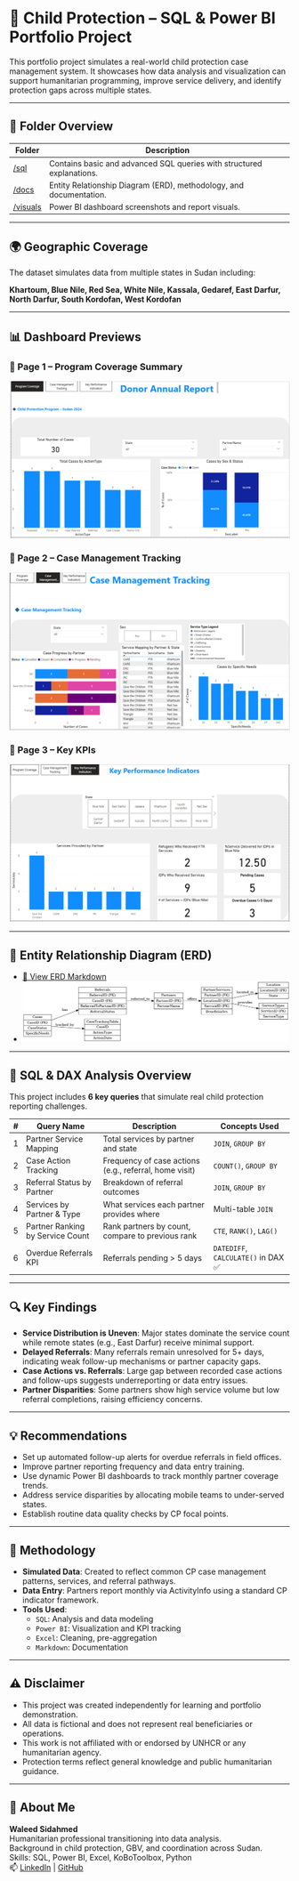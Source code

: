 # 🧠 Child Protection – SQL & Power BI Portfolio Project

This portfolio project simulates a real-world child protection case management system. It showcases how data analysis and visualization can support humanitarian programming, improve service delivery, and identify protection gaps across multiple states.

---

## 📁 Folder Overview

| Folder     | Description                                                                 |
|------------|-----------------------------------------------------------------------------|
| [/sql](sql)      | Contains basic and advanced SQL queries with structured explanations.   |
| [/docs](docs)     | Entity Relationship Diagram (ERD), methodology, and documentation.     |
| [/visuals](visuals)  | Power BI dashboard screenshots and report visuals.                   |

---

## 🌍 Geographic Coverage

The dataset simulates data from multiple states in Sudan including:

**Khartoum, Blue Nile, Red Sea, White Nile, Kassala, Gedaref, East Darfur, North Darfur, South Kordofan, West Kordofan**

---

## 📊 Dashboard Previews

### 🔷 Page 1 – Program Coverage Summary  
![Page 1](https://github.com/waleedconan/child-protection-sql-portfolio/blob/main/visuals/v1%20Child%20Protection%20Donor%20Report%201.png?raw=true)

### 🔷 Page 2 – Case Management Tracking  
![Page 2](https://github.com/waleedconan/child-protection-sql-portfolio/blob/main/visuals/v2%20Case%20Management%20Tracking.png?raw=true)

### 🔷 Page 3 – Key KPIs  
![Page 3](https://github.com/waleedconan/child-protection-sql-portfolio/blob/main/visuals/v3%20KPIs.png?raw=true)

---

## 📘 Entity Relationship Diagram (ERD)

- [📄 View ERD Markdown](docs/ERD.md)  
- ![ERD](docs/child_protection_erd.png)

---

## 🧮 SQL & DAX Analysis Overview

This project includes **6 key queries** that simulate real child protection reporting challenges.

| # | Query Name                         | Description                                                        | Concepts Used                      |
|---|-----------------------------------|--------------------------------------------------------------------|------------------------------------|
| 1 | Partner Service Mapping           | Total services by partner and state                                | `JOIN`, `GROUP BY`                 |
| 2 | Case Action Tracking              | Frequency of case actions (e.g., referral, home visit)             | `COUNT()`, `GROUP BY`              |
| 3 | Referral Status by Partner        | Breakdown of referral outcomes                                     | `JOIN`, `GROUP BY`                 |
| 4 | Services by Partner & Type        | What services each partner provides where                          | Multi-table `JOIN`                 |
| 5 | Partner Ranking by Service Count | Rank partners by count, compare to previous rank                   | `CTE`, `RANK()`, `LAG()`           |
| 6 | Overdue Referrals KPI             | Referrals pending > 5 days                                         | `DATEDIFF`, `CALCULATE()` in DAX ✅ |

---

## 🔍 Key Findings

- **Service Distribution is Uneven**: Major states dominate the service count while remote states (e.g., East Darfur) receive minimal support.
- **Delayed Referrals**: Many referrals remain unresolved for 5+ days, indicating weak follow-up mechanisms or partner capacity gaps.
- **Case Actions vs. Referrals**: Large gap between recorded case actions and follow-ups suggests underreporting or data entry issues.
- **Partner Disparities**: Some partners show high service volume but low referral completions, raising efficiency concerns.

---

## 💡 Recommendations

- Set up automated follow-up alerts for overdue referrals in field offices.
- Improve partner reporting frequency and data entry training.
- Use dynamic Power BI dashboards to track monthly partner coverage trends.
- Address service disparities by allocating mobile teams to under-served states.
- Establish routine data quality checks by CP focal points.

---

## 🔧 Methodology

- **Simulated Data**: Created to reflect common CP case management patterns, services, and referral pathways.
- **Data Entry**: Partners report monthly via ActivityInfo using a standard CP indicator framework.
- **Tools Used**:  
  - `SQL`: Analysis and data modeling  
  - `Power BI`: Visualization and KPI tracking  
  - `Excel`: Cleaning, pre-aggregation  
  - `Markdown`: Documentation

---

## ⚠️ Disclaimer

- This project was created independently for learning and portfolio demonstration.
- All data is fictional and does not represent real beneficiaries or operations.
- This work is not affiliated with or endorsed by UNHCR or any humanitarian agency.
- Protection terms reflect general knowledge and public humanitarian guidance.

---

## 🙋 About Me

**Waleed Sidahmed**  
Humanitarian professional transitioning into data analysis.  
Background in child protection, GBV, and coordination across Sudan.  
Skills: SQL, Power BI, Excel, KoBoToolbox, Python  
📫 [LinkedIn](https://www.linkedin.com/in/waleedsidahmed) | [GitHub](https://github.com/waleedconan)